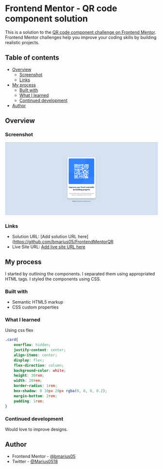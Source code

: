 # Frontend Mentor - QR code component solution

This is a solution to the [QR code component challenge on Frontend Mentor](https://www.frontendmentor.io/challenges/qr-code-component-iux_sIO_H). Frontend Mentor challenges help you improve your coding skills by building realistic projects. 

## Table of contents

- [Overview](#overview)
  - [Screenshot](#screenshot)
  - [Links](#links)
- [My process](#my-process)
  - [Built with](#built-with)
  - [What I learned](#what-i-learned)
  - [Continued development](#continued-development)
- [Author](#author)


## Overview


### Screenshot

![](./screenshot.png)

### Links

- Solution URL: [Add solution URL here](https://github.com/bmarius05/FrontendMentorQR
- Live Site URL: [Add live site URL here](https://bmarius05.github.io/FrontendMentorQR/)

## My process
I started by outlining the components. I separated them using appropriated HTML tags. I styled the components using CSS.


### Built with

- Semantic HTML5 markup
- CSS custom properties

### What I learned
Using css flex


```css
.card{
    overflow: hidden;
    justify-content: center;
    align-items: center;
    display: flex;
    flex-direction: column;
    background-color: white;
    height: 30rem;
    width: 20rem;
    border-radius: 1rem;
    box-shadow: 0 10px 20px rgba(0, 0, 0, 0.2);
    margin-bottom: 2rem;
    padding: 1rem;
}
```

### Continued development

Would love to improve designs.

## Author

- Frontend Mentor - [@bmarius05](https://www.frontendmentor.io/profile/bmarius05)
- Twitter - [@Marius0518](https://x.com/Marius0518)


